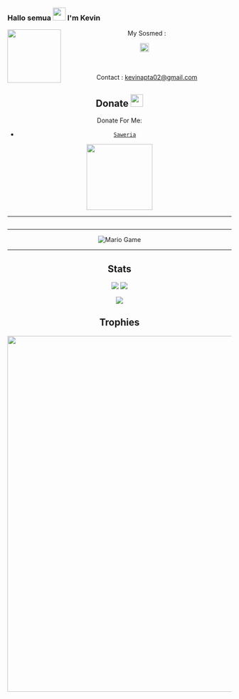### Hallo semua <img src="https://github.com/TheDudeThatCode/TheDudeThatCode/blob/master/Assets/Hi.gif" width="29px"> I'm Kevin
<img src="https://github.com/Kevzka/kevbotwhatsapp/blob/main/assets/halo.jpg" width=120 height="120" align="left">
<center>
My Sosmed :

<a href="https://instagram.com/kevin_apta_kun"><img src="https://image.flaticon.com/icons/svg/174/174855.svg" alt="alt text" width="20" height="20"></a> &nbsp;&nbsp;



&nbsp;&nbsp;     &nbsp;&nbsp;    &nbsp;&nbsp;   &nbsp;&nbsp;   &nbsp;&nbsp;   




Contact : kevinapta02@gmail.com

## Donate <img src="https://github.com/TheDudeThatCode/TheDudeThatCode/blob/master/Assets/coin.gif" width="28" height="28">
Donate For Me:

* [`Saweria`](https://saweria.co/ramlangans)

<img src="https://raw.githubusercontent.com/Ramlan666/Ramlan666/main/img/donate.png" width="148">

---
<img src="">

---

<img src="https://github.com/TheDudeThatCode/TheDudeThatCode/blob/master/Assets/Mario_Gameplay.gif" alt="Mario Game">

---
## Stats

<a href="https://github.com/Kevzka"><img src="https://github-readme-stats.vercel.app/api?username=Kevzka&show_icons=true&theme=radical"></a>
<a href="https://github.com/Kevzka"><img src="https://github-readme-stats.vercel.app/api/top-langs/?username=Kevzka&theme=highcontrast&layout=compact"></a>


<p align="center">
    <img src="https://github-readme-streak-stats.herokuapp.com/?user=Kevzka">
</p>

## Trophies
<p align="center"> <img width=800 src="https://github-profile-trophy.vercel.app/?username=Kevzka&row=2&column=3"/>
